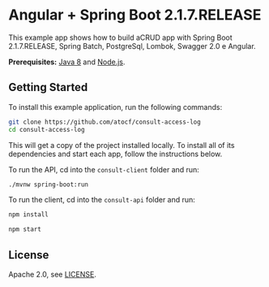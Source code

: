 # Angular + Spring Boot 2.1.7.RELEASE

This example app shows how to build aCRUD app with Spring Boot 2.1.7.RELEASE, Spring Batch, PostgreSql, Lombok, Swagger 2.0 e Angular.

**Prerequisites:** [Java 8](https://www.oracle.com/technetwork/pt/java/javase/downloads/jdk8-downloads-2133151.html) and [Node.js](https://nodejs.org/). 

## Getting Started

To install this example application, run the following commands:

```bash
git clone https://github.com/atocf/consult-access-log
cd consult-access-log
```

This will get a copy of the project installed locally. To install all of its dependencies and start each app, follow the instructions below.

To run the API, cd into the `consult-client` folder and run:
 
```bash
./mvnw spring-boot:run
```

To run the client, cd into the `consult-api` folder and run:
 
```bash
npm install
```
```bash
npm start
```

## License

Apache 2.0, see [LICENSE](LICENSE).
